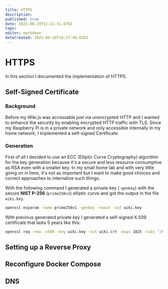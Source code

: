 ```yaml
---
title: HTTPS
description: 
published: true
date: 2025-06-19T11:21:51.678Z
tags: 
editor: markdown
dateCreated: 2025-06-19T10:27:40.620Z
---
```


# HTTPS
In this section I documented the implementation of HTTPS.

## Self-Signed Certificate
### Background
Before my Wiki.js was accessable just via unencrypted HTTP and I wanted to enhance the security by enabling encrypted HTTP traffic with TLS. Since my Raspberry Pi is in a private network and only accessible internally in my home network, I implemented a self-signed Certificate.

### Generation
First of all I decided to use an ECC (Elliptic Curve Cryptography) algorithm for the key generation because it's a secure and less resource consumptive as RSA even with a smaller key. In my small home lab and with very little going on in here, it's not as important but I want to make good choices and correct approaches to internalize such things.

With the following command I generated a private key (`-genkey`) with the secure **NIST P-256** (`prime256v1`) elliptic curve and got the output in the file `wiki.key`.

```bash
openssl ecparam -name prime256v1 -genkey -noout -out wiki.key
```

With previous generated private key I generated a self-signed X.509 certificate that lasts 5 years like this:

```bash
openssl req -new -x509 -key wiki.key -out wiki.crt -days 1825 -subj "/CN=wiki.raspi4"
```


## Setting up a Reverse Proxy

## Reconfigure Docker Compose

## DNS
